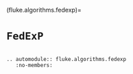 (fluke.algorithms.fedexp)=

# ``FedExP``

```{eval-rst}

.. automodule:: fluke.algorithms.fedexp
   :no-members:

```
